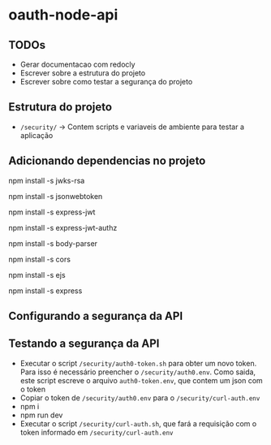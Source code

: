 # oauth-node-api

## TODOs

* Gerar documentacao com redocly
* Escrever sobre a estrutura do projeto
* Escrever sobre como testar a segurança do projeto

## Estrutura do projeto

* `/security/` -> Contem scripts e variaveis de ambiente para testar a aplicação

## Adicionando dependencias no projeto

npm install -s jwks-rsa

npm install -s jsonwebtoken

npm install -s express-jwt

npm install -s express-jwt-authz

npm install -s body-parser

npm install -s cors

npm install -s ejs

npm install -s express

## Configurando a segurança da API

## Testando a segurança da API

* Executar o script `/security/auth0-token.sh` para obter um novo token. Para isso é necessário preencher o `/security/auth0.env`. Como saida, este script escreve o arquivo `auth0-token.env`, que contem um json com o token
* Copiar o token de `/security/auth0.env` para o `/security/curl-auth.env`
* npm i
* npm run dev
* Executar o script `/security/curl-auth.sh`, que fará a requisição com o token informado em `/security/curl-auth.env`
